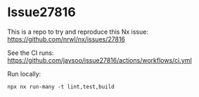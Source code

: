 # Issue27816
This is a repo to try and reproduce this Nx issue: https://github.com/nrwl/nx/issues/27816


See the CI runs: https://github.com/jaysoo/issue27816/actions/workflows/ci.yml

Run locally:
```
npx nx run-many -t lint,test,build
```
